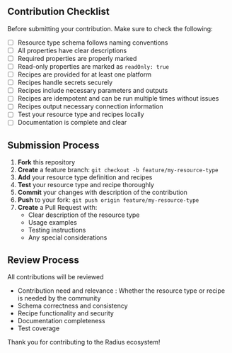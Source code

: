 ## Contribution Checklist

Before submitting your contribution. Make sure to check the following:

- [ ] Resource type schema follows naming conventions
- [ ] All properties have clear descriptions
- [ ] Required properties are properly marked
- [ ] Read-only properties are marked as `readOnly: true`
- [ ] Recipes are provided for at least one platform
- [ ] Recipes handle secrets securely
- [ ] Recipes include necessary parameters and outputs
- [ ] Recipes are idempotent and can be run multiple times without issues
- [ ] Recipes output necessary connection information
- [ ] Test your resource type and recipes locally
- [ ] Documentation is complete and clear

## Submission Process

1. **Fork** this repository
2. **Create** a feature branch: `git checkout -b feature/my-resource-type`
3. **Add** your resource type definition and recipes
4. **Test** your resource type and recipe thoroughly
5. **Commit** your changes with description of the contribution
6. **Push** to your fork: `git push origin feature/my-resource-type`
7. **Create** a Pull Request with:
   - Clear description of the resource type
   - Usage examples
   - Testing instructions
   - Any special considerations

## Review Process

All contributions will be reviewed

- Contribution need and relevance : Whether the resource type or recipe is needed by the community
- Schema correctness and consistency
- Recipe functionality and security
- Documentation completeness
- Test coverage

Thank you for contributing to the Radius ecosystem!